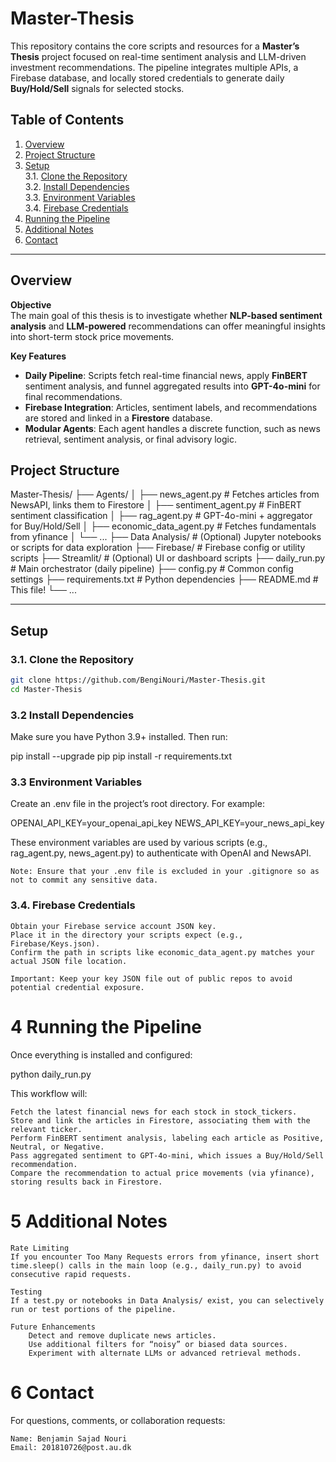 # Master-Thesis

This repository contains the core scripts and resources for a **Master’s Thesis** project focused on real-time sentiment analysis and LLM-driven investment recommendations. The pipeline integrates multiple APIs, a Firebase database, and locally stored credentials to generate daily **Buy/Hold/Sell** signals for selected stocks.

## Table of Contents

1. [Overview](#overview)  
2. [Project Structure](#project-structure)  
3. [Setup](#setup)  
   3.1. [Clone the Repository](#clone-the-repository)  
   3.2. [Install Dependencies](#install-dependencies)  
   3.3. [Environment Variables](#environment-variables)  
   3.4. [Firebase Credentials](#firebase-credentials)  
4. [Running the Pipeline](#running-the-pipeline)  
5. [Additional Notes](#additional-notes)  
6. [Contact](#contact)

---

## Overview

**Objective**  
The main goal of this thesis is to investigate whether **NLP-based sentiment analysis** and **LLM-powered** recommendations can offer meaningful insights into short-term stock price movements.

**Key Features**  
- **Daily Pipeline**: Scripts fetch real-time financial news, apply **FinBERT** sentiment analysis, and funnel aggregated results into **GPT-4o-mini** for final recommendations.  
- **Firebase Integration**: Articles, sentiment labels, and recommendations are stored and linked in a **Firestore** database.  
- **Modular Agents**: Each agent handles a discrete function, such as news retrieval, sentiment analysis, or final advisory logic.

## Project Structure

Master-Thesis/ ├── Agents/ │ ├── news_agent.py # Fetches articles from NewsAPI, links them to Firestore │ ├── sentiment_agent.py # FinBERT sentiment classification │ ├── rag_agent.py # GPT-4o-mini + aggregator for Buy/Hold/Sell │ ├── economic_data_agent.py # Fetches fundamentals from yfinance │ └── ... ├── Data Analysis/ # (Optional) Jupyter notebooks or scripts for data exploration ├── Firebase/ # Firebase config or utility scripts ├── Streamlit/ # (Optional) UI or dashboard scripts ├── daily_run.py # Main orchestrator (daily pipeline) ├── config.py # Common config settings ├── requirements.txt # Python dependencies ├── README.md # This file! └── ...


---

## Setup

### 3.1. Clone the Repository

```bash
git clone https://github.com/BengiNouri/Master-Thesis.git
cd Master-Thesis
```

### 3.2 Install Dependencies
Make sure you have Python 3.9+ installed. Then run:

pip install --upgrade pip
pip install -r requirements.txt

### 3.3 Environment Variables

Create an .env file in the project’s root directory. For example:

OPENAI_API_KEY=your_openai_api_key
NEWS_API_KEY=your_news_api_key

These environment variables are used by various scripts (e.g., rag_agent.py, news_agent.py) to authenticate with OpenAI and NewsAPI.

    Note: Ensure that your .env file is excluded in your .gitignore so as not to commit any sensitive data.

### 3.4. Firebase Credentials

    Obtain your Firebase service account JSON key.
    Place it in the directory your scripts expect (e.g., Firebase/Keys.json).
    Confirm the path in scripts like economic_data_agent.py matches your actual JSON file location.

    Important: Keep your key JSON file out of public repos to avoid potential credential exposure.

# 4 Running the Pipeline

Once everything is installed and configured:

python daily_run.py

This workflow will:

    Fetch the latest financial news for each stock in stock_tickers.
    Store and link the articles in Firestore, associating them with the relevant ticker.
    Perform FinBERT sentiment analysis, labeling each article as Positive, Neutral, or Negative.
    Pass aggregated sentiment to GPT-4o-mini, which issues a Buy/Hold/Sell recommendation.
    Compare the recommendation to actual price movements (via yfinance), storing results back in Firestore.

# 5 Additional Notes

    Rate Limiting
    If you encounter Too Many Requests errors from yfinance, insert short time.sleep() calls in the main loop (e.g., daily_run.py) to avoid consecutive rapid requests.

    Testing
    If a test.py or notebooks in Data Analysis/ exist, you can selectively run or test portions of the pipeline.

    Future Enhancements
        Detect and remove duplicate news articles.
        Use additional filters for “noisy” or biased data sources.
        Experiment with alternate LLMs or advanced retrieval methods.



# 6 Contact

For questions, comments, or collaboration requests:

    Name: Benjamin Sajad Nouri
    Email: 201810726@post.au.dk
